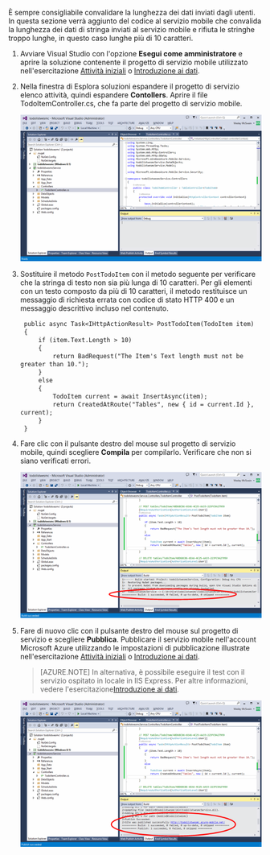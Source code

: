 ﻿
È sempre consigliabile convalidare la lunghezza dei dati inviati dagli utenti. In questa sezione verrà aggiunto del codice al servizio mobile che convalida la lunghezza dei dati di stringa inviati al servizio mobile e rifiuta le stringhe troppo lunghe, in questo caso lunghe più di 10 caratteri.

1. Avviare Visual Studio con l'opzione **Esegui come amministratore** e aprire la soluzione contenente il progetto di servizio mobile utilizzato nell'esercitazione [Attività iniziali] o [Introduzione ai dati](/it-it/documentation/articles/mobile-services-dotnet-backend-windows-store-dotnet-get-started-data/).

2. Nella finestra di Esplora soluzioni espandere il progetto di servizio elenco attività, quindi espandere **Contollers**. Aprire il file TodoItemController.cs, che fa parte del progetto di servizio mobile.  

   	![](./media/mobile-services-dotnet-backend-add-validation/mobile-services-open-todoitemcontroller.png)

3. Sostituire il metodo `PostTodoItem` con il metodo seguente per verificare che la stringa di testo non sia più lunga di 10 caratteri. Per gli elementi con un testo composto da più di 10 caratteri, il metodo restituisce un messaggio di richiesta errata con codice di stato HTTP 400 e un messaggio descrittivo incluso nel contenuto.


        public async Task<IHttpActionResult> PostTodoItem(TodoItem item)
        {
            if (item.Text.Length > 10)
            {
                return BadRequest("The Item's Text length must not be greater than 10.");
            }
            else
            {
                TodoItem current = await InsertAsync(item);
                return CreatedAtRoute("Tables", new { id = current.Id }, current);
            } 
        }



4. Fare clic con il pulsante destro del mouse sul progetto di servizio mobile, quindi scegliere **Compila** per compilarlo. Verificare che non si siano verificati errori.

   	![](./media/mobile-services-dotnet-backend-add-validation/mobile-services-build-dotnet-service.png)

5. Fare di nuovo clic con il pulsante destro del mouse sul progetto di servizio e scegliere **Pubblica**. Pubblicare il servizio mobile nell'account Microsoft Azure utilizzando le impostazioni di pubblicazione illustrate nell'esercitazione [Attività iniziali] o [Introduzione ai dati](/it-it/documentation/articles/mobile-services-dotnet-backend-windows-store-dotnet-get-started-data/).
 
     >[AZURE.NOTE] In alternativa, è possibile eseguire il test con il servizio ospitato in locale in IIS Express. Per altre informazioni, vedere l'esercitazione[Introduzione ai dati](/it-it/documentation/articles/mobile-services-dotnet-backend-windows-store-dotnet-get-started-data/).

    ![](./media/mobile-services-dotnet-backend-add-validation/mobile-services-publish-dotnet-service.png)





<!-- URLs. -->
[Attività iniziali]: /it-it/documentation/articles/mobile-services-dotnet-backend-windows-store-dotnet-get-started/
<!--HONumber=42-->
